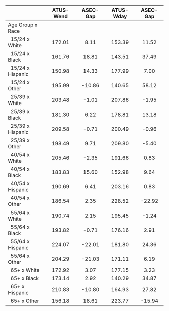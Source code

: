 
|                      |    ATUS-Wend |     ASEC-Gap |    ATUS-Wday |     ASEC-Gap |
| -------------------- | :----------: | :----------: | :----------: | :----------: |
| Age Group x Race     |              |              |              |              |
| &nbsp;&nbsp;15/24 x White |       172.01 |         8.11 |       153.39 |        11.52 |
| &nbsp;&nbsp;15/24 x Black |       161.76 |        18.81 |       143.51 |        37.49 |
| &nbsp;&nbsp;15/24 x Hispanic |       150.98 |        14.33 |       177.99 |         7.00 |
| &nbsp;&nbsp;15/24 x Other |       195.99 |       -10.86 |       140.65 |        58.12 |
| &nbsp;&nbsp;25/39 x White |       203.48 |        -1.01 |       207.86 |        -1.95 |
| &nbsp;&nbsp;25/39 x Black |       181.30 |         6.22 |       178.81 |        13.18 |
| &nbsp;&nbsp;25/39 x Hispanic |       209.58 |        -0.71 |       200.49 |        -0.96 |
| &nbsp;&nbsp;25/39 x Other |       198.49 |         9.71 |       209.80 |        -5.40 |
| &nbsp;&nbsp;40/54 x White |       205.46 |        -2.35 |       191.66 |         0.83 |
| &nbsp;&nbsp;40/54 x Black |       183.83 |        15.60 |       152.98 |         9.64 |
| &nbsp;&nbsp;40/54 x Hispanic |       190.69 |         6.41 |       203.16 |         0.83 |
| &nbsp;&nbsp;40/54 x Other |       186.54 |         2.35 |       228.52 |       -22.92 |
| &nbsp;&nbsp;55/64 x White |       190.74 |         2.15 |       195.45 |        -1.24 |
| &nbsp;&nbsp;55/64 x Black |       193.82 |        -0.71 |       176.16 |         2.91 |
| &nbsp;&nbsp;55/64 x Hispanic |       224.07 |       -22.01 |       181.80 |        24.36 |
| &nbsp;&nbsp;55/64 x Other |       204.29 |       -21.03 |       171.11 |         6.19 |
| &nbsp;&nbsp;65+ x White |       172.92 |         3.07 |       177.15 |         3.23 |
| &nbsp;&nbsp;65+ x Black |       173.14 |         2.92 |       140.29 |        34.87 |
| &nbsp;&nbsp;65+ x Hispanic |       210.83 |       -10.80 |       164.93 |        27.82 |
| &nbsp;&nbsp;65+ x Other |       156.18 |        18.61 |       223.77 |       -15.94 |

